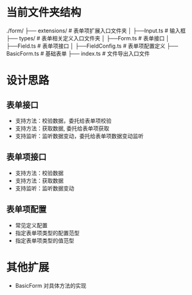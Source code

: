 # 当前文件夹结构
./form/
├── extensions/ # 表单项扩展入口文件夹
│   ├──Input.ts # 输入框
├── types/ # 表单相关定义入口文件夹
│   ├──Form.ts # 表单接口
│   ├──Field.ts # 表单项接口
│   ├──FieldConfig.ts # 表单项配置定义
├── BasicForm.ts # 基础表单
├── index.ts # 文件导出入口文件


# 设计思路

## 表单接口
* 支持方法：校验数据，委托给表单项校验
* 支持方法：获取数据, 委托给表单项获取
* 支持监听：监听数据变动，委托给表单项数据变动监听

## 表单项接口
* 支持方法：校验数据
* 支持方法：获取数据
* 支持监听：监听数据变动

## 表单项配置
* 常见定义配置
* 指定表单项类型的配置范型
* 指定表单项类型的值范型



# 其他扩展
* BasicForm 对具体方法的实现
